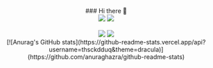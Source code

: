 <center>### Hi there 👋</center>

<center> <img src="https://img.shields.io/badge/python-3776AB?style=flat-square&logo=python&logoColor=white"/> <img src="https://img.shields.io/badge/jupyter-F37626?style=flat-square&logo=jupyter&logoColor=white"/> </center> <br>
<center> <img src="https://img.shields.io/badge/MySQL-4479A1?style=flat-square&logo=MySQL&logoColor=white"/> <img src="https://img.shields.io/badge/AWS-232F3E?style=flat-square&logo=amazonaws&logoColor=white"/> </center>

<center> [![Anurag's GitHub stats](https://github-readme-stats.vercel.app/api?username=thsckdduq&theme=dracula)](https://github.com/anuraghazra/github-readme-stats) </center>

<!--
**thsckdduq/thsckdduq** is a ✨ _special_ ✨ repository because its `README.md` (this file) appears on your GitHub profile.

Here are some ideas to get you started:

- 🔭 I’m currently working on ...
- 🌱 I’m currently learning ...
- 👯 I’m looking to collaborate on ...
- 🤔 I’m looking for help with ...
- 💬 Ask me about ...
- 📫 How to reach me: ...
- 😄 Pronouns: ...
- ⚡ Fun fact: ...
-->
